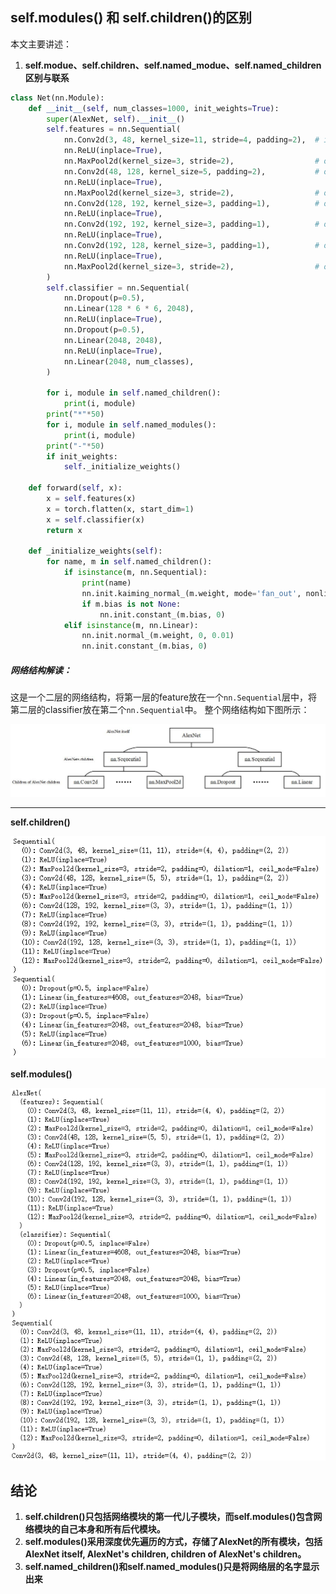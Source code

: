 ## self.modules() 和 self.children()**的区别**

本文主要讲述：

1. **self.modue、self.children、self.named_modue、self.named_children区别与联系**

   

```python
class Net(nn.Module):
    def __init__(self, num_classes=1000, init_weights=True):
        super(AlexNet, self).__init__()
        self.features = nn.Sequential(
            nn.Conv2d(3, 48, kernel_size=11, stride=4, padding=2),  # input[3, 224, 224]  output[48, 55, 55]
            nn.ReLU(inplace=True),
            nn.MaxPool2d(kernel_size=3, stride=2),                  # output[48, 27, 27]
            nn.Conv2d(48, 128, kernel_size=5, padding=2),           # output[128, 27, 27]
            nn.ReLU(inplace=True),
            nn.MaxPool2d(kernel_size=3, stride=2),                  # output[128, 13, 13]
            nn.Conv2d(128, 192, kernel_size=3, padding=1),          # output[192, 13, 13]
            nn.ReLU(inplace=True),
            nn.Conv2d(192, 192, kernel_size=3, padding=1),          # output[192, 13, 13]
            nn.ReLU(inplace=True),
            nn.Conv2d(192, 128, kernel_size=3, padding=1),          # output[128, 13, 13]
            nn.ReLU(inplace=True),
            nn.MaxPool2d(kernel_size=3, stride=2),                  # output[128, 6, 6]
        )
        self.classifier = nn.Sequential(
            nn.Dropout(p=0.5),
            nn.Linear(128 * 6 * 6, 2048),
            nn.ReLU(inplace=True),
            nn.Dropout(p=0.5),
            nn.Linear(2048, 2048),
            nn.ReLU(inplace=True),
            nn.Linear(2048, num_classes),
        )
        
        for i, module in self.named_children():
            print(i, module)
        print("*"*50)
        for i, module in self.named_modules():
            print(i, module)
        print("-"*50)
        if init_weights:
            self._initialize_weights()

    def forward(self, x):
        x = self.features(x)
        x = torch.flatten(x, start_dim=1)
        x = self.classifier(x)
        return x

    def _initialize_weights(self):
        for name, m in self.named_children():
            if isinstance(m, nn.Sequential):
                print(name)
                nn.init.kaiming_normal_(m.weight, mode='fan_out', nonlinearity='relu')
                if m.bias is not None:
                    nn.init.constant_(m.bias, 0)
            elif isinstance(m, nn.Linear):
                nn.init.normal_(m.weight, 0, 0.01)
                nn.init.constant_(m.bias, 0)
```



##### 网络结构解读：

这是一个二层的网络结构，将第一层的feature放在一个`nn.Sequential`层中，将第二层的classifier放在第二个`nn.Sequential`中。
整个网络结构如下图所示：

![summary_detail_img1](./imgs/summary_detail_img1.png)



***

**self.children()**

![summary_detail_selfchildren](./imgs/summary_detail_selfchildren.png)



**self.modules()**



![summary_detail_selfmodules](./imgs/summary_detail_selfmodules.png)



## 结论

1. **self.children()只包括网络模块的第一代儿子模块，而self.modules()包含网络模块的自己本身和所有后代模块。**
2. **self.modules()采用深度优先遍历的方式，存储了AlexNet的所有模块，包括AlexNet itself, AlexNet's children, children of AlexNet's children。**
3. **self.named_children()和self.named_modules()只是将网络层的名字显示出来**



